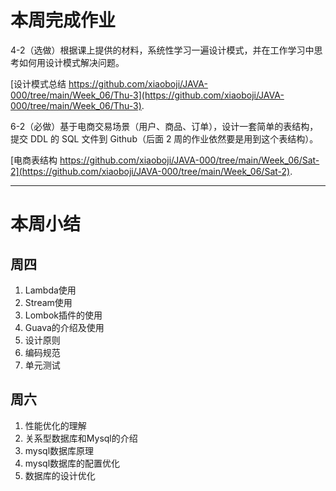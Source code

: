
# 本周完成作业
4-2（选做）根据课上提供的材料，系统性学习一遍设计模式，并在工作学习中思考如何用设计模式解决问题。

[设计模式总结 https://github.com/xiaoboji/JAVA-000/tree/main/Week_06/Thu-3](https://github.com/xiaoboji/JAVA-000/tree/main/Week_06/Thu-3).

6-2（必做）基于电商交易场景（用户、商品、订单），设计一套简单的表结构，提交 DDL 的 SQL 文件到 Github（后面 2 周的作业依然要是用到这个表结构）。

[电商表结构 https://github.com/xiaoboji/JAVA-000/tree/main/Week_06/Sat-2](https://github.com/xiaoboji/JAVA-000/tree/main/Week_06/Sat-2).

--- 

# 本周小结
## 周四
1. Lambda使用
2. Stream使用
3. Lombok插件的使用
4. Guava的介绍及使用
5. 设计原则
6. 编码规范
7. 单元测试

## 周六
1. 性能优化的理解
2. 关系型数据库和Mysql的介绍
3. mysql数据库原理
4. mysql数据库的配置优化
5. 数据库的设计优化